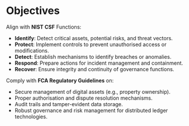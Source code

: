 # Objectives

Align with **NIST CSF** Functions:

* **Identify**: Detect critical assets, potential risks, and threat vectors.
* **Protect**: Implement controls to prevent unauthorised access or modifications.
* **Detect**: Establish mechanisms to identify breaches or anomalies.
* **Respond**: Prepare actions for incident management and containment.
* **Recover**: Ensure integrity and continuity of governance functions.

Comply with **FCA Regulatory Guidelines** on:

* Secure management of digital assets (e.g., property ownership).
* Proper authorisation and dispute resolution mechanisms.
* Audit trails and tamper-evident data storage.
* Robust governance and risk management for distributed ledger technologies.
